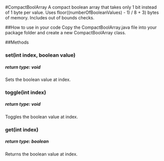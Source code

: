 #CompactBoolArray
A compact boolean array that takes only 1 bit instead of 1 byte per value.
Uses floor((numberOfBooleanValues) - 1) / 8 + 3) bytes of memory.
Includes out of bounds checks. 

##How to use in your code
Copy the CompactBoolArray.java file into your package folder and create a new CompactBoolArray class.

##Methods
### set(int index, boolean value)
##### return type: void
Sets the boolean value at index.

### toggle(int index)
##### return type: void
Toggles the boolean value at index.

### get(int index)
##### return type: boolean
Returns the boolean value at index.
